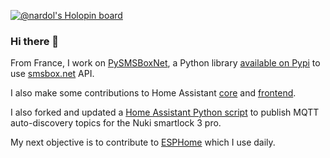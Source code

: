 [![@nardol's Holopin board](https://holopin.me/nardol)](https://holopin.io/@nardol)
### Hi there 👋

From France, I work on [PySMSBoxNet](https://github.com/Nardol/pysmsboxnet), a Python library [available on Pypi](https://pypi.org/project/pysmsboxnet/) to use [smsbox.net](https://www.smsbox.net) API.

I also make some contributions to Home Assistant [core](https://github.com/home-assistant/core) and [frontend](https://github.com/home-assistant/frontend).

I also forked and updated a [Home Assistant Python script](https://github.com/Nardol/Nuki-MQTT-auto.-Discovery) to publish MQTT auto-discovery topics for the Nuki smartlock 3 pro.

My next objective is to contribute to [ESPHome](https://www.esphome.io) which I use daily.
